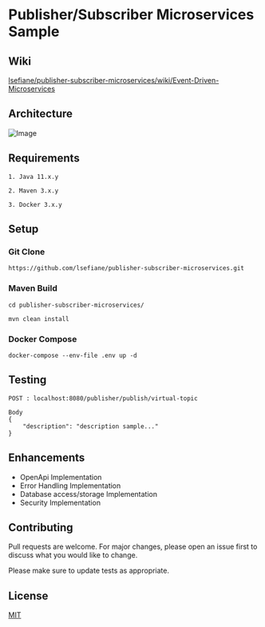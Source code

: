 # Publisher/Subscriber Microservices Sample

## Wiki

[lsefiane/publisher-subscriber-microservices/wiki/Event-Driven-Microservices](https://github.com/lsefiane/publisher-subscriber-microservices/wiki/Event-Driven-Microservices)

## Architecture

![Image](https://raw.githubusercontent.com/wiki/lsefiane/publisher-subscriber-microservices/images/PubSub%20Microservices%20Architecture.PNG)

## Requirements

```
1. Java 11.x.y

2. Maven 3.x.y

3. Docker 3.x.y
```

## Setup

### Git Clone

```
https://github.com/lsefiane/publisher-subscriber-microservices.git

```

### Maven Build

```
cd publisher-subscriber-microservices/

mvn clean install

```

### Docker Compose

```
docker-compose --env-file .env up -d

```

## Testing

```
POST : localhost:8080/publisher/publish/virtual-topic

Body
{
    "description": "description sample..."
}

```

## Enhancements

* OpenApi Implementation 
* Error Handling Implementation 
* Database access/storage Implementation
* Security Implementation

## Contributing
Pull requests are welcome. For major changes, please open an issue first to discuss what you would like to change.

Please make sure to update tests as appropriate.

## License
[MIT](https://github.com/lsefiane/publisher-subscriber-microservices/blob/master/LICENSE.md)
